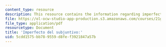 ```yaml
---
content_type: resource
description: This resource contains the information regarding imperfecto del subjuntivo.
file: https://ol-ocw-studio-app-production.s3.amazonaws.com/courses/21g-702-spanish-ii-spring-2004/5cdd1575bb789559d8fef3921847a57b_MIT21G_702S04_37encsta.pdf
file_type: application/pdf
resourcetype: Document
title: 'Imperfecto del subjuntivo:'
uid: 5cdd1575-bb78-9559-d8fe-f3921847a57b
---
```


